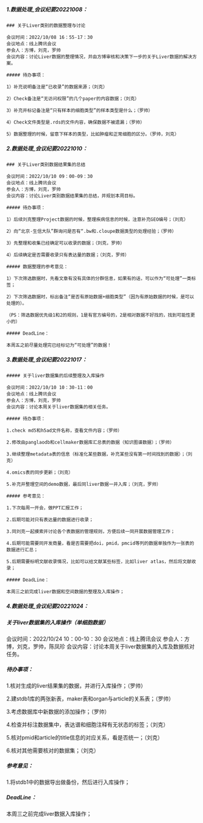 ##### 1.数据处理_会议纪要20221008：

```
### 关于Liver类别的数据整理与讨论

会议时间：2022/10/08 16：55-17：30
会议地点：线上腾讯会议
参会人：方博，刘克，罗帅
会议内容：讨论Liver数据的整理情况，并由方博审核和决策下一步的关于Liver数据的解决方案。

##### 待办事项：

1）补充说明备注是“已收录”的数据来源；（刘克）

2）Check备注是“无访问权限”的几个paper的内容数据；（刘克）

3）补充并标记备注是“只有样本的细胞类型”的样本类型是什么；（罗帅）

4）Check文件类型是.rds的文件内容，确保数据不被遗漏；（罗帅）

5）数据整理的时候，留意下样本的类型，比如肿瘤和正常细胞的区分。（罗帅，刘克）
```

##### 2.数据处理_会议纪要20221010：

```
### 关于Liver类别数据结果集的总结

会议时间：2022/10/10 09：00-09：30
会议地点：线上腾讯会议
参会人：方博，刘克，罗帅
会议内容：讨论Liver类别数据结果集的总结，并规划本周目标。

##### 待办事项：

1）后续刘克整理Project数据的时候，整理疾病信息的时候，注意补充GEO编号；（刘克）

2）向“北京-生信大队”群询问是否有“.bw和.cloupe数据类型的处理经验；（罗帅）

3）先整理和收集已经确定可以收录的数据；（刘克，罗帅）

4）后续确定是否需要收录只有表达量的数据；（刘克，罗帅）

##### 数据整理的参考意见：

1）下次筛选数据时，先看文章有没有具体的分群信息，如果有的话，可以作为“可处理”一类标签；

2）下次筛选数据时，标出备注“是否有原始数据+细胞类型”（因为有原始数据的时候，是可以处理的）。

（PS：筛选数据优先级1和2的规则，1是有官方编号的，2是相对数据不好找的，找到可能性更小的）

##### DeadLine：

本周五之前尽量处理完已经标记为“可处理”的数据！
```

##### 3.数据处理_会议纪要20221017：

```
##### 关于liver数据集的后续整理及入库操作

会议时间：2022/10/10 10：30-11：00
会议地点：线上腾讯会议
参会人：方博，刘克，罗帅
会议内容：讨论本周关于liver数据集的相关任务。

##### 待办事项：

1.check md5和h5ad文件名称，查看文件内容；（罗帅）

2.修改由panglaodb和cellmaker数据库汇总表的数据（知识图谱数据）；（罗帅）

3.继续整理metadata表的信息（标准化某些数据，补充某些没有第一时间找到的数据）；（刘克）

4.omics表的同步更新；（刘克）

5.补充并整理空间的demo数据，最后同liver数据一并入库；（刘克，罗帅）

##### 参考意见：

1.下次每周一开会，做PPT汇报工作；

2.后期可能对只有表达量的数据进行收录；

3.同刘克一起摸索并讨论各个表数据的管理规则，方便后续一同开展数据管理工作；

4.后期可能需要同开发商量，看是否需要把doi，pmid，pmcid等列的数据单独作为一张表的数据进行汇总；

5.后期需要标明文献收录情况，比如可以给文献某些标签，比如liver atlas，然后将文献收录；

##### DeadLine：

本周三之前完成liver数据和空间数据的整理及入库操作；
```

##### 4.数据处理_会议纪要20221024：

##### 关于liver数据集的入库操作（单细胞数据）

会议时间：2022/10/24 10：00-10：30
会议地点：线上腾讯会议
参会人：方博，刘克，罗帅，陈凤珍
会议内容：讨论本周关于liver数据集的入库及数据核对任务。

##### 待办事项：

1.核对生成的liver结果集的数据，并进行入库操作；（罗帅）

2.建stdb1库的两张新表，maker表和organ与article的关系表；（罗帅）

3.考虑数据库中新数据的添加操作；（罗帅）

4.检查并标注数据集中，表达谱和细胞注释有无状态的标签；（刘克）

5.核对pmid和article的title信息的对应关系，看是否统一；（刘克）

6.核对其他需要核对的数据集；（刘克）

##### 参考意见：

1.将stdb1中的数据导出做备份，然后进行入库操作；

##### DeadLine：

本周三之前完成liver数据入库操作；



